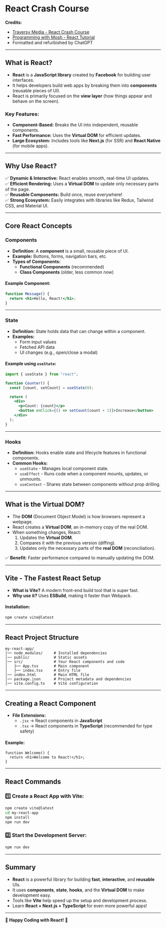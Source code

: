 # React Crash Course

**Credits:**

- [Traversy Media - React Crash Course](https://youtu.be/LDB4uaJ87e0?si=Sie282s62WMMNaXN)
- [Programming with Mosh - React Tutorial](https://www.youtube.com/watch?v=SqcY0GlETPk)
- Formatted and refurbished by ChatGPT

---

## What is React?

- **React** is a **JavaScript library** created by **Facebook** for building user interfaces.
- It helps developers build web apps by breaking them into **components** (reusable pieces of UI).
- React is primarily focused on the **view layer** (how things appear and behave on the screen).

### Key Features:

- **Component-Based:** Breaks the UI into independent, reusable components.
- **Fast Performance:** Uses the **Virtual DOM** for efficient updates.
- **Large Ecosystem:** Includes tools like **Next.js** (for SSR) and **React Native** (for mobile apps).

---

## Why Use React?

✅ **Dynamic & Interactive:** React enables smooth, real-time UI updates.\
✅ **Efficient Rendering:** Uses a **Virtual DOM** to update only necessary parts of the page.\
✅ **Reusable Components:** Build once, reuse everywhere!\
✅ **Strong Ecosystem:** Easily integrates with libraries like Redux, Tailwind CSS, and Material UI.

---

## Core React Concepts

### Components

- **Definition:** A **component** is a small, reusable piece of UI.
- **Example:** Buttons, forms, navigation bars, etc.
- **Types of Components:**
  - **Functional Components** (recommended)
  - **Class Components** (older, less common now)

#### Example Component:

```jsx
function Message() {
  return <h1>Hello, React!</h1>;
}
```

---

### State

- **Definition:** State holds data that can change within a component.
- **Examples:**
  - Form input values
  - Fetched API data
  - UI changes (e.g., open/close a modal)

#### Example using `useState`:

```jsx
import { useState } from "react";

function Counter() {
  const [count, setCount] = useState(0);

  return (
    <div>
      <p>Count: {count}</p>
      <button onClick={() => setCount(count + 1)}>Increase</button>
    </div>
  );
}
```

---

### Hooks

- **Definition:** Hooks enable state and lifecycle features in functional components.
- **Common Hooks:**
  - `useState` - Manages local component state.
  - `useEffect` - Runs code when a component mounts, updates, or unmounts.
  - `useContext` - Shares state between components without prop drilling.

---

## What is the Virtual DOM?

- The **DOM** (Document Object Model) is how browsers represent a webpage.
- React creates a **Virtual DOM**, an in-memory copy of the real DOM.
- When something changes, React:
  1. Updates the **Virtual DOM**.
  2. Compares it with the previous version (diffing).
  3. Updates only the necessary parts of the **real DOM** (reconciliation).

✅ **Benefit:** Faster performance compared to manually updating the DOM.

---

## Vite - The Fastest React Setup

- **What is Vite?** A modern front-end build tool that is super fast.
- **Why use it?** Uses **ESBuild**, making it faster than Webpack.

#### Installation:

```bash
npm create vite@latest
```

---

## React Project Structure

```
my-react-app/
│── node_modules/     # Installed dependencies
│── public/           # Static assets
│── src/              # Your React components and code
│   ├── App.tsx       # Main component
│   ├── index.tsx     # Entry file
│── index.html        # Main HTML file
│── package.json      # Project metadata and dependencies
│── vite.config.ts    # Vite configuration
```

---

## Creating a React Component

- **File Extensions:**
  - `.jsx` → React components in **JavaScript**
  - `.tsx` → React components in **TypeScript** (recommended for type safety)

#### Example:

```tsx
function Welcome() {
  return <h1>Welcome to React!</h1>;
}
```

---

## React Commands

### 1️⃣ Create a React App with Vite:

```bash
npm create vite@latest
cd my-react-app
npm install
npm run dev
```

### 2️⃣ Start the Development Server:

```bash
npm run dev
```

---

## Summary

- **React** is a powerful library for building **fast**, **interactive**, and **reusable** UIs.
- It uses **components**, **state**, **hooks**, and the **Virtual DOM** to make development easy.
- Tools like **Vite** help speed up the setup and development process.
- Learn **React + Next.js + TypeScript** for even more powerful apps!

---

🚀 **Happy Coding with React!** 🎉
